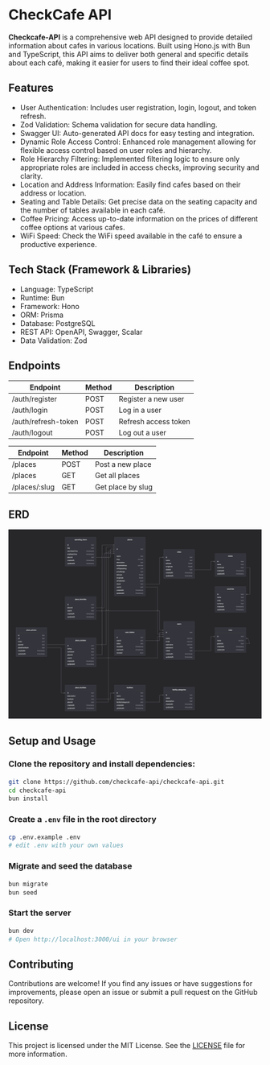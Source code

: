 # CheckCafe API

**Checkcafe-API** is a comprehensive web API designed to provide detailed information about cafes in various locations. Built using Hono.js with Bun and TypeScript, this API aims to deliver both general and specific details about each café, making it easier for users to find their ideal coffee spot.

## Features

- User Authentication: Includes user registration, login, logout, and token refresh.
- Zod Validation: Schema validation for secure data handling.
- Swagger UI: Auto-generated API docs for easy testing and integration.
- Dynamic Role Access Control: Enhanced role management allowing for flexible access control based on user roles and hierarchy.
- Role Hierarchy Filtering: Implemented filtering logic to ensure only appropriate roles are included in access checks, improving security and clarity.
- Location and Address Information: Easily find cafes based on their address or location.
- Seating and Table Details: Get precise data on the seating capacity and the number of tables available in each café.
- Coffee Pricing: Access up-to-date information on the prices of different coffee options at various cafes.
- WiFi Speed: Check the WiFi speed available in the café to ensure a productive experience.

## Tech Stack (Framework & Libraries)

- Language: TypeScript
- Runtime: Bun
- Framework: Hono
- ORM: Prisma
- Database: PostgreSQL
- REST API: OpenAPI, Swagger, Scalar
- Data Validation: Zod

## Endpoints

| Endpoint            | Method | Description          |
| ------------------- | ------ | -------------------- |
| /auth/register      | POST   | Register a new user  |
| /auth/login         | POST   | Log in a user        |
| /auth/refresh-token | POST   | Refresh access token |
| /auth/logout        | POST   | Log out a user       |

| Endpoint      | Method | Description       |
| ------------- | ------ | ----------------- |
| /places       | POST   | Post a new place  |
| /places       | GET    | Get all places    |
| /places/:slug | GET    | Get place by slug |

## ERD

![ERD](erd.png)

## Setup and Usage

### Clone the repository and install dependencies:

```sh
git clone https://github.com/checkcafe-api/checkcafe-api.git
cd checkcafe-api
bun install
```

### Create a `.env` file in the root directory

```sh
cp .env.example .env
# edit .env with your own values
```

### Migrate and seed the database

```sh
bun migrate
bun seed
```

### Start the server

```sh
bun dev
# Open http://localhost:3000/ui in your browser
```

## Contributing

Contributions are welcome! If you find any issues or have suggestions for improvements, please open an issue or submit a pull request on the GitHub repository.

## License

This project is licensed under the MIT License. See the [LICENSE](LICENSE.md) file for more information.
